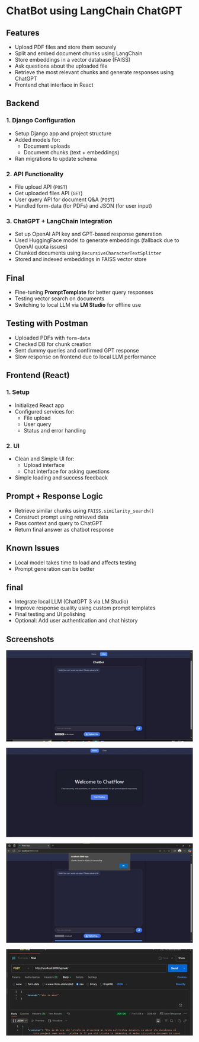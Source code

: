 # ChatBot using LangChain ChatGPT



## Features

- Upload PDF files and store them securely
- Split and embed document chunks using LangChain
- Store embeddings in a vector database (FAISS)
- Ask questions about the uploaded file
- Retrieve the most relevant chunks and generate responses using ChatGPT
- Frontend chat interface in React


## Backend 

### 1. Django Configuration
- Setup Django app and project structure
- Added models for:
  - Document uploads
  - Document chunks (text + embeddings)
- Ran migrations to update schema

### 2. API Functionality
- File upload API (`POST`)
- Get uploaded files API (`GET`)
- User query API for document Q&A (`POST`)
- Handled form-data (for PDFs) and JSON (for user input)

### 3. ChatGPT + LangChain Integration
- Set up OpenAI API key and GPT-based response generation
- Used HuggingFace model to generate embeddings (fallback due to OpenAI quota issues)
- Chunked documents using `RecursiveCharacterTextSplitter`
- Stored and indexed embeddings in FAISS vector store



##  Final

- Fine-tuning **PromptTemplate** for better query responses
- Testing vector search on  documents
- Switching to local LLM via **LM Studio** for offline use


##  Testing with Postman

- Uploaded PDFs with `form-data`
- Checked DB for chunk creation
- Sent dummy queries and confirmed GPT response
- Slow response on frontend due to local LLM performance 



##  Frontend  (React)

### 1. Setup
- Initialized React app
- Configured services for:
  - File upload
  - User query
  - Status and error handling

### 2. UI
- Clean and Simple UI for:
  - Upload interface
  - Chat interface for asking questions
- Simple loading and success feedback

## Prompt + Response Logic

- Retrieve similar chunks using `FAISS.similarity_search()`
- Construct prompt using retrieved data
- Pass context and query to ChatGPT
- Return final answer as chatbot response


##  Known Issues

-  Local model takes time to load and affects testing
- Prompt generation can be better



## final

- Integrate local LLM (ChatGPT 3 via LM Studio)
- Improve response quality using custom prompt templates
- Final testing and UI polishing
- Optional: Add user authentication and chat history


## Screenshots 


![chatui ](screenshot/chatui.jpg)

![home ](screenshot/home.jpg)

![upload ](screenshot/upload.jpg)

![chat api](screenshot/chat.jpg)
